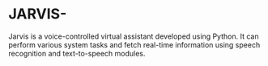 # JARVIS-
Jarvis is a voice-controlled virtual assistant developed using Python. It can perform various system tasks and fetch real-time information using speech recognition and text-to-speech modules.

